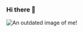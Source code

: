### Hi there 👋

<picture>
 <source media="(prefers-color-scheme: dark)" srcset="https://lh5.googleusercontent.com/NOpfAdi09rlaTu2xFvfNAvUNE2bW8CtCeG_mtk74mBqTOms8v_TpIEXtxQ74qxLWfsLk8zp-HjD6GUda0b5jXljtX1-lr-pHLKzV5LHmzw__Wj_Swm2OXn-Ryc-PmaFIXg=w1280">
 <source media="(prefers-color-scheme: light)" srcset="https://lh5.googleusercontent.com/NOpfAdi09rlaTu2xFvfNAvUNE2bW8CtCeG_mtk74mBqTOms8v_TpIEXtxQ74qxLWfsLk8zp-HjD6GUda0b5jXljtX1-lr-pHLKzV5LHmzw__Wj_Swm2OXn-Ryc-PmaFIXg=w1280">
 <img alt="An outdated image of me!" src="https://lh5.googleusercontent.com/NOpfAdi09rlaTu2xFvfNAvUNE2bW8CtCeG_mtk74mBqTOms8v_TpIEXtxQ74qxLWfsLk8zp-HjD6GUda0b5jXljtX1-lr-pHLKzV5LHmzw__Wj_Swm2OXn-Ryc-PmaFIXg=w1280">
</picture>

<!--
**kkovlakas/kkovlakas** is a ✨ _special_ ✨ repository because its `README.md` (this file) appears on your GitHub profile.

Here are some ideas to get you started:

- 🔭 I’m currently working on ...
- 🌱 I’m currently learning ...
- 👯 I’m looking to collaborate on ...
- 🤔 I’m looking for help with ...
- 💬 Ask me about ...
- 📫 How to reach me: ...
- 😄 Pronouns: ...
- ⚡ Fun fact: ...
-->
